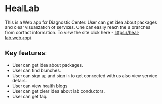 # HealLab

This is a Web app for Diagnostic Center. User can get idea about packages and clear visualization of services. One can easily reach the 8 branches from contact information. 
To view the site click here - https://heal-lab.web.app/

## Key features:
- User can get idea about packages.
- User can find branches.
- User can sign up and sign in to get connected with us also view service details.
- User can view health blogs
- User can get clear idea about lab conductors.
- User can get faq.
